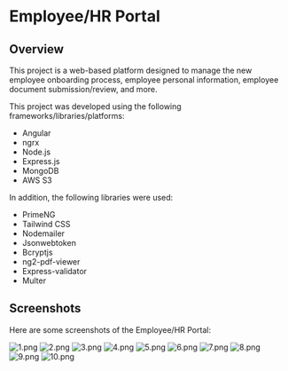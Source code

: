 # Employee/HR Portal

## Overview

This project is a web-based platform designed to manage the new employee onboarding process, employee personal information, employee document submission/review, and more.

This project was developed using the following frameworks/libraries/platforms:
- Angular
- ngrx
- Node.js
- Express.js
- MongoDB
- AWS S3

In addition, the following libraries were used:
- PrimeNG
- Tailwind CSS
- Nodemailer
- Jsonwebtoken
- Bcryptjs
- ng2-pdf-viewer
- Express-validator
- Multer

## Screenshots

Here are some screenshots of the Employee/HR Portal:

![1.png](./DOC/Screenshots/1.png)
![2.png](./DOC/Screenshots/2.png)
![3.png](./DOC/Screenshots/3.png)
![4.png](./DOC/Screenshots/4.png)
![5.png](./DOC/Screenshots/5.png)
![6.png](./DOC/Screenshots/6.png)
![7.png](./DOC/Screenshots/7.png)
![8.png](./DOC/Screenshots/8.png)
![9.png](./DOC/Screenshots/9.png)
![10.png](./DOC/Screenshots/10.png)